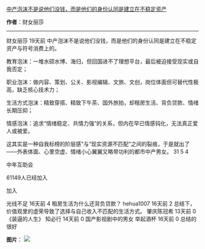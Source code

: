 

[中产泡沫不是说他们没钱，而是他们的身份认同是建立在不稳定资产](https://m.okjike.com/originalPosts/67e09f016a19cbca7f7d8c7d?s=ewoidSI6ICI1N2Y0ZGFjYWI2YzFlNTEzMDBiMDQyNmQiCn0=)

**作者**：财女丽莎

---

财女丽莎
19天前
中产泡沫不是说他们没钱，而是他们的身份认同是建立在不稳定资产与符号消费上的。

教育泡沫：一堆水硕水博、海归，但回国进不了理想平台，最后被迫接受现实或自我否定；

职业泡沫：做内容、策划、公关、影视编辑、文旅、文创，岗位体面但可替代性极高，缺乏核心技术力；

生活方式泡沫：精致穿搭、精致下午茶、国外旅拍，却租房生活、背负贷款、情绪长期压抑；

情感泡沫：追求“情绪稳定、共情力强”的关系，但内在早已情感钝化，无法真正爱人或被爱。

这其实是一种自我标榜的阶层感”与“现实资源不匹配”之间的裂痕，于是就出了——外表体面、心里空虚、情绪小心翼翼又略带功利的都市中产男女。
31
5
4

中年互助会

61149人已经加入

加入

光线不足
16天前
4
租房生活为什么还背负贷款？
hehua1007
16天前
2
总结下，价值观里的虚荣导致了选择与自己收入不匹配的生活方式。
肇庆陈冠希
13天前
0
《装逼的人生》
知必行
14天前
0
国产影视剧中的男女
举起酒杯
16天前
0
总结的很好

**图片**：
![](https://cdnv2.ruguoapp.com/Fu4jb1PQNf-zrBr3_ByrK4Nds3mI.png?imageMogr2/auto-orient/heic-exif/1/format/jpeg/thumbnail/120x120%3E)